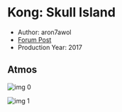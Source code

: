 # Kong: Skull Island

* Author: aron7awol
* [Forum Post](https://www.avsforum.com/threads/bass-eq-for-filtered-movies.2995212/post-56789358)
* Production Year: 2017

## Atmos

![img 0](https://i.imgur.com/2lVIgSe.jpg)

![img 1](https://i.imgur.com/Gva4n1P.png)

